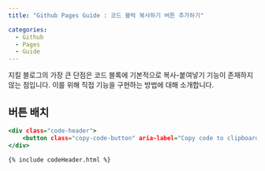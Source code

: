 ```yaml
---
title: "Github Pages Guide : 코드 블럭 복사하기 버튼 추가하기"

categories:
  - Github
  - Pages
  - Guide
---
```


지킬 블로그의 가장 큰 단점은 코드 블록에 기본적으로 복사-붙여넣기 기능이 존재하지 않는 점입니다. 이를 위해 직접 기능을 구현하는 방법에 대해 소개합니다.

## 버튼 배치

```html:_includes/codeHeader.html
<div class="code-header">
    <button class="copy-code-button" aria-label="Copy code to clipboard"></button>
</div>
```

```md
{% include codeHeader.html %}
```

